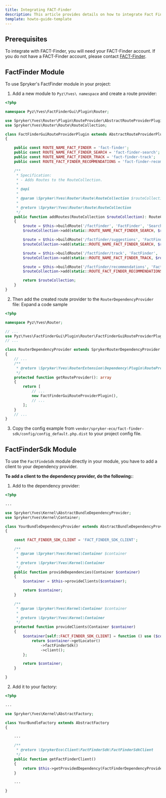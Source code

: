 ```yaml
---
title: Integrating FACT-Finder
description: This article provides details on how to integrate Fact Finder modules into the Spryker project.
template: howto-guide-template
---
```


## Prerequisites

To integrate with FACT-Finder, you will need your FACT-Finder account. If you do not have a FACT-Finder account, please contact [FACT-Finder](http://www.fact-finder.de/).


## FactFinder Module

To use Spryker's FactFinder module in your project:

1. Add a new module to `Pyz\Yves\ namespace` and create a route provider:

```php
<?php

namespace Pyz\Yves\FactFinderGui\Plugin\Router;

use Spryker\Yves\Router\Plugin\RouteProvider\AbstractRouteProviderPlugin;
use Spryker\Yves\Router\Route\RouteCollection;

class FactFinderGuiRouteProviderPlugin extends AbstractRouteProviderPlugin
{

    public const ROUTE_NAME_FACT_FINDER = 'fact-finder';
    public const ROUTE_NAME_FACT_FINDER_SEARCH = 'fact-finder-search';
    public const ROUTE_NAME_FACT_FINDER_TRACK = 'fact-finder-track';
    public const ROUTE_FACT_FINDER_RECOMMENDATIONS = 'fact-finder-recommendations';

    /**
     * Specification:
     * - Adds Routes to the RouteCollection.
     *
     * @api
     *
     * @param \Spryker\Yves\Router\Route\RouteCollection $routeCollection
     *
     * @return \Spryker\Yves\Router\Route\RouteCollection
     */
    public function addRoutes(RouteCollection $routeCollection): RouteCollection
    {
        $route = $this->buildRoute('/factfinder', 'FactFinder', 'Search', 'index');
        $routeCollection->add(static::ROUTE_NAME_FACT_FINDER_SEARCH, $route);

        $route = $this->buildRoute('/factfinder/suggestions', 'FactFinder', 'Suggestions', 'index');
        $routeCollection->add(static::ROUTE_NAME_FACT_FINDER_SEARCH, $route);

        $route = $this->buildRoute('/factfinder/track', 'FactFinder', 'Track', 'index');
        $routeCollection->add(static::ROUTE_NAME_FACT_FINDER_TRACK, $route);

        $route = $this->buildRoute('/factfinder/recommendations', 'FactFinder', 'Recommendations', 'index');
        $routeCollection->add(static::ROUTE_FACT_FINDER_RECOMMENDATIONS, $route);

        return $routeCollection;
    }
}
```

2. Then add the created route provider to the `RouterDependencyProvider` file:    Expand a code sample   

```php
<?php

namespace Pyz\Yves\Router;

// ...
use Pyz\Yves\FactFinderGui\Plugin\Router\FactFinderGuiRouteProviderPlugin;
// ...

class RouterDependencyProvider extends SprykerRouterDependencyProvider
{
    // ...
    /**
     * @return \Spryker\Yves\RouterExtension\Dependency\Plugin\RouteProviderPluginInterface[]
     */
    protected function getRouteProvider(): array
    {
        return [
            // ...
            new FactFinderGuiRouteProviderPlugin(),
            // ...
        ];
    }
    // ...
}
```
3. Copy the config example from `vendor/spryker-eco/fact-finder-sdk/config/config_default.php.dist` to your project config file.

## FactFinderSdk Module

To use the `FactFindeSdk` module directly in your module, you have to add a client to your dependency provider.

**To add a client to the dependency provider, do the following:**:

1. Add to the dependency provider:  

```php
<?php

...

use Spryker\Yves\Kernel\AbstractBundleDependencyProvider;
use Spryker\Yves\Kernel\Container;

class YourBundleDependencyProvider extends AbstractBundleDependencyProvider
{

    const FACT_FINDER_SDK_CLIENT = 'FACT_FINDER_SDK_CLIENT';

    /**
     * @param \Spryker\Yves\Kernel\Container $container
     *
     * @return \Spryker\Yves\Kernel\Container
     */
    public function provideDependencies(Container $container)
    {
        $container = $this->provideClients($container);

        return $container;
    }

    /**
     * @param \Spryker\Yves\Kernel\Container $container
     *
     * @return \Spryker\Yves\Kernel\Container
     */
    protected function provideClients(Container $container)
    {
        $container[self::FACT_FINDER_SDK_CLIENT] = function () use ($container) {
            return $container->getLocator()
                ->factFinderSdk()
                ->client();
        };

        return $container;
    }

}
```
2. Add it to your factory:

```php
<?php

...

use Spryker\Yves\Kernel\AbstractFactory;

class YourBundleFactory extends AbstractFactory
{

    ...

    /**
     * @return \SprykerEco\Client\FactFinderSdk\FactFinderSdkClient
     */
    public function getFactFinderClient()
    {
        return $this->getProvidedDependency(FactFinderDependencyProvider::FACT_FINDER_SDK_CLIENT);
    }

    ...

}
```
